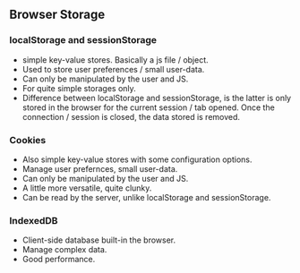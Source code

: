 ## Browser Storage

### localStorage and sessionStorage

- simple key-value stores. Basically a js file / object.
- Used to store user preferences / small user-data.
- Can only be manipulated by the user and JS.
- For quite simple storages only.
- Difference between localStorage and sessionStorage, is the latter is only stored in the browser for the current session / tab opened. Once the connection / session is closed, the data stored is removed.

### Cookies

- Also simple key-value stores with some configuration options.
- Manage user prefernces, small user-data.
- Can only be manipulated by the user and JS.
- A little more versatile, quite clunky.
- Can be read by the server, unlike localStorage and sessionStorage.

### IndexedDB

- Client-side database built-in the browser.
- Manage complex data.
- Good performance.
